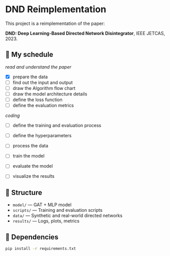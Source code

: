 # DND Reimplementation

This project is a reimplementation of the paper:

**DND: Deep Learning-Based Directed Network Disintegrator**, IEEE JETCAS, 2023.


##  🚀 My schedule

*read and understand the paper*   
- [x] prepare the data
- [ ] find out the input and output
- [ ] draw the Algorithm flow chart
- [ ] draw the model architecture details
- [ ] define the loss function
- [ ] define the evaluation metrics

*coding*
- [ ] define the training and evaluation process
- [ ] define the hyperparameters
- [ ] process the data
- [ ] train the model
- [ ] evaluate the model
- [ ] visualize the results



## 📌 Structure
- `model/` — GAT + MLP model
- `scripts/` — Training and evaluation scripts
- `data/` — Synthetic and real-world directed networks
- `results/` — Logs, plots, metrics

## 🔧 Dependencies

```bash
pip install -r requirements.txt
```


